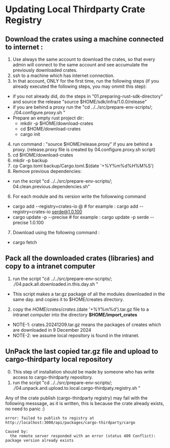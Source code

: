 # Updating Local Thirdparty Crate Registry


## Download the crates using a machine connected to internet :

1. Use always the same account to download the crates, so that every admin will connect to the same account and see accumulate the previously downloaded crates.
2. ssh to a machine which has internet connection.
3. In that account, ONLY for the first time, run the following steps (if you already executed the following steps, you may ommit this step): 
 - if you not already did, do the steps in "01.preparing-rust-sdk-directory" and source the release "source $HOME/sdk/infra/1.0.0/release"
 - if you are behind a proxy run the "cd ../../src/prepare-env-scripts/; ./04.configure.proxy.sh "
 - Prepare an empty rust project dir:
   + mkdir -p $HOME/download-crates
   + cd $HOME/download-crates
   + cargo init
4. run command : "source $HOME/release.proxy" if you are behind a proxy. (release.proxy file is created by 04.configure.proxy.sh script)
5. cd $HOME/download-crates
6. mkdir -p backup
7. cp Cargo.toml backup/Cargo.toml.$(date '+%Y%m%d%H%M%S')
8. Remove previous dependencies:
  - run the script "cd ../../src/prepare-env-scripts/; 04.clean.previous.dependencies.sh"
6. For each module and its version write the followwing command
 - cargo add --registry=crates-io <module>@<version> # for example : cargo add --registry=crates-io serde@1.0.100
 - cargo update -p <module> --precise <version> # for example : cargo update -p serde --precise 1.0.100
7. Download using the following command :
 - cargo fetch


## Pack all the downloaded crates (libraries) and copy to a intranet computer

1. run the script "cd ../../src/prepare-env-scripts/; ./04.pack.all.downloaded.in.this.day.sh " 
  - This script makes a tar.gz package of all the modules downloaded in the same day. and copies it to $HOME/creates directory. 
2. copy the $HOME/crates/crates.$(date '+%Y%m%d').tar.gz file to a intranet computer into the directory __$HOME/import_crates__
  - NOTE-1: crates.20241209.tar.gz means the packages of creates which are downloaded in 9 December 2024
  - NOTE-2: we assume local repository is found in the intranet. 


## UnPack the last copied tar.gz file and upload to cargo-thirdparty local repository

0. This step of installation should be made by someone who has write access to cargo-thirdparty repository.
1. run the script "cd ../../src/prepare-env-scripts/; ./04.unpack.and.upload.to.local.cargo-thirdpaty.registry.sh " 

Any of the crate publish (cargo-thirdparty registry) may fail with the following messsage, as it is written, this is because the crate already exists, no need to panic :)
 
```
error: failed to publish to registry at http://localhost:3000/api/packages/cargo-thirdparty/cargo

Caused by:
  the remote server responded with an error (status 409 Conflict): package version already exists
```

 

